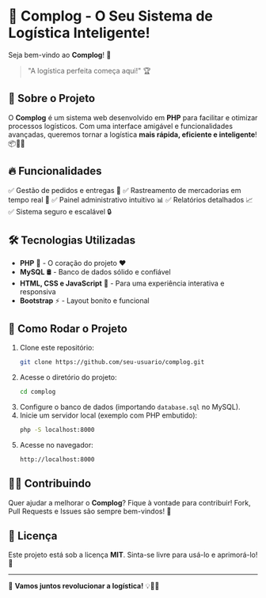 # 🚀 Complog - O Seu Sistema de Logística Inteligente!

Seja bem-vindo ao **Complog**! 🎉

> "A logística perfeita começa aqui!" 🏆

## 📌 Sobre o Projeto

O **Complog** é um sistema web desenvolvido em **PHP** para facilitar e otimizar processos logísticos. Com uma interface amigável e funcionalidades avançadas, queremos tornar a logística **mais rápida, eficiente e inteligente**! 📦🚚💨

## 🔥 Funcionalidades

✅ Gestão de pedidos e entregas 📑
✅ Rastreamento de mercadorias em tempo real 📍
✅ Painel administrativo intuitivo 📊
✅ Relatórios detalhados 📈
✅ Sistema seguro e escalável 🔒

## 🛠️ Tecnologias Utilizadas

- **PHP** 🐘 - O coração do projeto ❤️
- **MySQL** 🛢️ - Banco de dados sólido e confiável
- **HTML, CSS e JavaScript** 🎨 - Para uma experiência interativa e responsiva
- **Bootstrap** ⚡ - Layout bonito e funcional

## 🚀 Como Rodar o Projeto

1. Clone este repositório:
   ```sh
   git clone https://github.com/seu-usuario/complog.git
   ```
2. Acesse o diretório do projeto:
   ```sh
   cd complog
   ```
3. Configure o banco de dados (importando `database.sql` no MySQL).
4. Inicie um servidor local (exemplo com PHP embutido):
   ```sh
   php -S localhost:8000
   ```
5. Acesse no navegador:
   ```
   http://localhost:8000
   ```

## 🧑‍💻 Contribuindo

Quer ajudar a melhorar o **Complog**? Fique à vontade para contribuir! Fork, Pull Requests e Issues são sempre bem-vindos! 🤝

## 📜 Licença

Este projeto está sob a licença **MIT**. Sinta-se livre para usá-lo e aprimorá-lo! 🚀

---

🔗 **Vamos juntos revolucionar a logística!** 💡💼🚀
